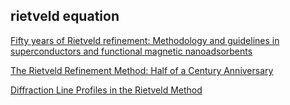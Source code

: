 ## rietveld equation
[Fifty years of Rietveld refinement: Methodology and guidelines in superconductors and functional magnetic nanoadsorbents](DOI:https://doi.org/10.15381/rif.v24i3.21028)

[The Rietveld Refinement Method: Half of a Century Anniversary](https://pubs.acs.org/doi/10.1021/acs.cgd.1c00854)

[Diffraction Line Profiles in the Rietveld Method](https://pubs.acs.org/doi/10.1021/acs.cgd.0c00956)

